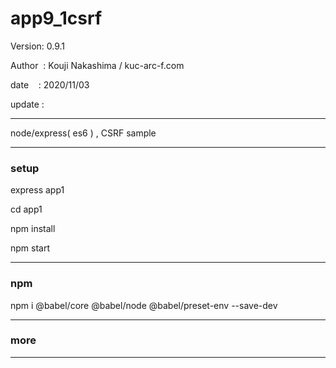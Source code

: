 ﻿# app9_1csrf

 Version: 0.9.1

 Author  : Kouji Nakashima / kuc-arc-f.com

 date    : 2020/11/03

 update :

***

node/express( es6 ) , CSRF sample 


***
### setup
express app1

cd app1

npm install

npm start

***
### npm

npm i @babel/core @babel/node @babel/preset-env --save-dev

***
### more


***

